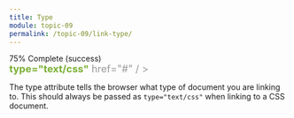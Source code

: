 ```yaml
---
title: Type
module: topic-09
permalink: /topic-09/link-type/
---
```


<div class="divider-heading"></div>

<div class="panel panel-success">
  <div class="progress" style="margin-bottom: 0; border-bottom-left-radius: 0; border-bottom-right-radius: 0;">
    <div class="progress-bar progress-bar-success progress-bar-striped" role="progressbar" aria-valuenow="75" aria-valuemin="0" aria-valuemax="100" style="width: 75%">
      <span class="sr-only">75% Complete (success)</span>
    </div>
  </div>
  <div class="panel-body">
    <p style="font-size: large; margin: 0;"><span style="color: #999"><link rel="stylesheet"</span> <span style="color: #79AF33; font-weight: bold;">type="text/css"</span> <span style="color: #999">href="#" / ></span></p>
  </div>
</div>

The type attribute tells the browser what type of document you are linking to. This should always be passed as `type="text/css"` when linking to a CSS document.
